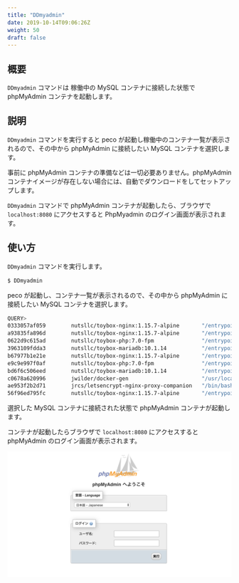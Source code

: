 ```yaml
---
title: "DDmyadmin"
date: 2019-10-14T09:06:26Z
weight: 50
draft: false
---
```


## 概要
``DDmyadmin`` コマンドは 稼働中の MySQL コンテナに接続した状態で phpMyAdmin コンテナを起動します。

## 説明
``DDmyadmin`` コマンドを実行すると peco が起動し稼働中のコンテナ一覧が表示されるので、その中から phpMyAdmin に接続したい MySQL コンテナを選択します。

事前に phpMyAdmin コンテナの準備などは一切必要ありません。phpMyAdmin コンテナイメージが存在しない場合には、自動でダウンロードをしてセットアップします。

``DDmyadmin`` コマンドで phpMyAdmin コンテナが起動したら、ブラウザで ``localhost:8080`` にアクセスすると PhpMyadmin のログイン画面が表示されます。

## 使い方
``DDmyadmin`` コマンドを実行します。

```bash
$ DDmyadmin
```

peco が起動し、コンテナ一覧が表示されるので、その中から phpMyAdmin に接続したい MySQL コンテナを選択します。

```bash
QUERY>                                                                 IgnoreCase [10 (1/1)]
0333057af059        nutsllc/toybox-nginx:1.15.7-alpine       "/entrypoint-ex.sh"      36 min
a93835fa896d        nutsllc/toybox-nginx:1.15.7-alpine       "/entrypoint-ex.sh"      7 week
0622d9c615ad        nutsllc/toybox-php:7.0-fpm               "/entrypoint-ex.sh p…"   7 week
3963109fdda3        nutsllc/toybox-mariadb:10.1.14           "/entrypoint-ex.sh"      7 week
b67977b1e21e        nutsllc/toybox-nginx:1.15.7-alpine       "/entrypoint-ex.sh"      7 week
e9c9e997f0af        nutsllc/toybox-php:7.0-fpm               "/entrypoint-ex.sh p…"   7 week
bd6f6c506eed        nutsllc/toybox-mariadb:10.1.14           "/entrypoint-ex.sh"      7 week
c0678a620996        jwilder/docker-gen                       "/usr/local/bin/dock…"   7 week
ae953f2b2d71        jrcs/letsencrypt-nginx-proxy-companion   "/bin/bash /app/entr…"   7 week
56f96ed795fc        nutsllc/toybox-nginx:1.15.7-alpine       "/entrypoint-ex.sh"      7 week
```

選択した MySQL コンテナに接続された状態で phpMyAdmin コンテナが起動します。

コンテナが起動したらブラウザで ``localhost:8080`` にアクセスすると phpMyAdmin のログイン画面が表示されます。

![mysqladmin](mysqladmin.png)